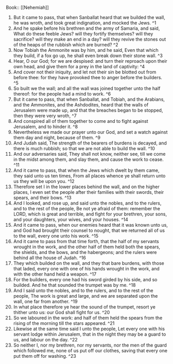  Book:: [[Nehemiah]]
 1. But it came to pass, that when Sanballat heard that we builded the wall, he was wroth, and took great indignation, and mocked the Jews. ^1
 2. And he spake before his brethren and the army of Samaria, and said, What do these feeble Jews? will they fortify themselves? will they sacrifice? will they make an end in a day? will they revive the stones out of the heaps of the rubbish which are burned? ^2
 3. Now Tobiah the Ammonite was by him, and he said, Even that which they build, if a fox go up, he shall even break down their stone wall. ^3
 4. Hear, O our God; for we are despised: and turn their reproach upon their own head, and give them for a prey in the land of captivity: ^4
 5. And cover not their iniquity, and let not their sin be blotted out from before thee: for they have provoked thee to anger before the builders. ^5
 6. So built we the wall; and all the wall was joined together unto the half thereof: for the people had a mind to work. ^6
 7. But it came to pass, that when Sanballat, and Tobiah, and the Arabians, and the Ammonites, and the Ashdodites, heard that the walls of Jerusalem were made up, and that the breaches began to be stopped, then they were very wroth, ^7
 8. And conspired all of them together to come and to fight against Jerusalem, and to hinder it. ^8
 9. Nevertheless we made our prayer unto our God, and set a watch against them day and night, because of them. ^9
 10. And Judah said, The strength of the bearers of burdens is decayed, and there is much rubbish; so that we are not able to build the wall. ^10
 11. And our adversaries said, They shall not know, neither see, till we come in the midst among them, and slay them, and cause the work to cease. ^11
 12. And it came to pass, that when the Jews which dwelt by them came, they said unto us ten times, From all places whence ye shall return unto us they will be upon you. ^12
 13. Therefore set I in the lower places behind the wall, and on the higher places, I even set the people after their families with their swords, their spears, and their bows. ^13
 14. And I looked, and rose up, and said unto the nobles, and to the rulers, and to the rest of the people, Be not ye afraid of them: remember the LORD, which is great and terrible, and fight for your brethren, your sons, and your daughters, your wives, and your houses. ^14
 15. And it came to pass, when our enemies heard that it was known unto us, and God had brought their counsel to nought, that we returned all of us to the wall, every one unto his work. ^15
 16. And it came to pass from that time forth, that the half of my servants wrought in the work, and the other half of them held both the spears, the shields, and the bows, and the habergeons; and the rulers were behind all the house of Judah. ^16
 17. They which builded on the wall, and they that bare burdens, with those that laded, every one with one of his hands wrought in the work, and with the other hand held a weapon. ^17
 18. For the builders, every one had his sword girded by his side, and so builded. And he that sounded the trumpet was by me. ^18
 19. And I said unto the nobles, and to the rulers, and to the rest of the people, The work is great and large, and we are separated upon the wall, one far from another. ^19
 20. In what place therefore ye hear the sound of the trumpet, resort ye thither unto us: our God shall fight for us. ^20
 21. So we laboured in the work: and half of them held the spears from the rising of the morning till the stars appeared. ^21
 22. Likewise at the same time said I unto the people, Let every one with his servant lodge within Jerusalem, that in the night they may be a guard to us, and labour on the day. ^22
 23. So neither I, nor my brethren, nor my servants, nor the men of the guard which followed me, none of us put off our clothes, saving that every one put them off for washing. ^23
